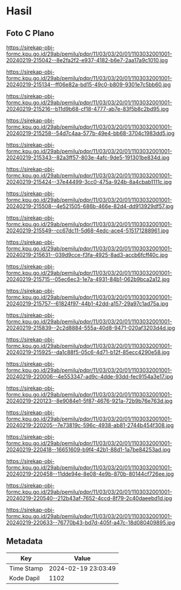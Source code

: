 # Hasil

## Foto C Plano

https://sirekap-obj-formc.kpu.go.id/29ab/pemilu/pdpr/11/03/03/20/01/1103032001001-20240219-215042--8e2fa2f2-e937-4182-b6e7-2aa17a9c1010.jpg

https://sirekap-obj-formc.kpu.go.id/29ab/pemilu/pdpr/11/03/03/20/01/1103032001001-20240219-215134--ff06e82a-bd15-49c0-b809-9301e7c5bb60.jpg

https://sirekap-obj-formc.kpu.go.id/29ab/pemilu/pdpr/11/03/03/20/01/1103032001001-20240219-215216--b11d9b68-cf18-4777-ab7e-83f5b8c2bd95.jpg

https://sirekap-obj-formc.kpu.go.id/29ab/pemilu/pdpr/11/03/03/20/01/1103032001001-20240219-215258--54d7c4aa-577b-49e4-bb68-3704c1983dd5.jpg

https://sirekap-obj-formc.kpu.go.id/29ab/pemilu/pdpr/11/03/03/20/01/1103032001001-20240219-215343--82a3ff57-803e-4afc-9de5-191301be834d.jpg

https://sirekap-obj-formc.kpu.go.id/29ab/pemilu/pdpr/11/03/03/20/01/1103032001001-20240219-215424--37e44499-3cc0-475a-924b-8a4cbab1111c.jpg

https://sirekap-obj-formc.kpu.go.id/29ab/pemilu/pdpr/11/03/03/20/01/1103032001001-20240219-215508--4e521505-686b-466e-82d4-dd913929df57.jpg

https://sirekap-obj-formc.kpu.go.id/29ab/pemilu/pdpr/11/03/03/20/01/1103032001001-20240219-215549--cc67dc11-5d68-4edc-ace4-515171288961.jpg

https://sirekap-obj-formc.kpu.go.id/29ab/pemilu/pdpr/11/03/03/20/01/1103032001001-20240219-215631--039d9cce-f3fa-4925-8ad3-accb6fcff40c.jpg

https://sirekap-obj-formc.kpu.go.id/29ab/pemilu/pdpr/11/03/03/20/01/1103032001001-20240219-215715--05ec6ec3-1e7a-4931-84b1-062b9bca2a12.jpg

https://sirekap-obj-formc.kpu.go.id/29ab/pemilu/pdpr/11/03/03/20/01/1103032001001-20240219-215757--61824f97-44b1-42dd-a157-29a97c1ad75a.jpg

https://sirekap-obj-formc.kpu.go.id/29ab/pemilu/pdpr/11/03/03/20/01/1103032001001-20240219-215839--2c2d8884-555a-40d8-9471-020af3203d4d.jpg

https://sirekap-obj-formc.kpu.go.id/29ab/pemilu/pdpr/11/03/03/20/01/1103032001001-20240219-215925--da1c88f5-05c6-4d71-b12f-85ecc4290e58.jpg

https://sirekap-obj-formc.kpu.go.id/29ab/pemilu/pdpr/11/03/03/20/01/1103032001001-20240219-220006--4e553347-ad9c-4dde-93dd-fec9154a3e17.jpg

https://sirekap-obj-formc.kpu.go.id/29ab/pemilu/pdpr/11/03/03/20/01/1103032001001-20240219-220123--8e9084e1-5f87-4676-921a-72b9b76e763d.jpg

https://sirekap-obj-formc.kpu.go.id/29ab/pemilu/pdpr/11/03/03/20/01/1103032001001-20240219-220205--7e73819c-596c-4938-ab81-2744b454f308.jpg

https://sirekap-obj-formc.kpu.go.id/29ab/pemilu/pdpr/11/03/03/20/01/1103032001001-20240219-220418--16651609-b9f4-42b1-88d1-1a7be84253ad.jpg

https://sirekap-obj-formc.kpu.go.id/29ab/pemilu/pdpr/11/03/03/20/01/1103032001001-20240219-220458--11dde94e-8e08-4e9b-870b-80144cf726ee.jpg

https://sirekap-obj-formc.kpu.go.id/29ab/pemilu/pdpr/11/03/03/20/01/1103032001001-20240219-220540--212b43af-7652-4ccd-8f79-2c40daeebd1d.jpg

https://sirekap-obj-formc.kpu.go.id/29ab/pemilu/pdpr/11/03/03/20/01/1103032001001-20240219-220633--76770b43-bd7d-405f-a47c-18d080409895.jpg


## Metadata

| Key        | Value               |
| ---------- | ------------------- |
| Time Stamp | 2024-02-19 23:03:49 |
| Kode Dapil | 1102                |



